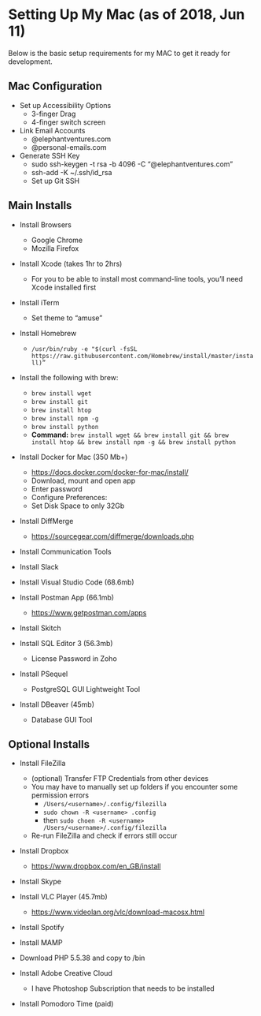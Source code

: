 
# Setting Up My Mac (as of 2018, Jun 11)
Below is the basic setup requirements for my MAC to get it ready for development.

## Mac Configuration
* Set up Accessibility Options
  * 3-finger Drag
  * 4-finger switch screen
* Link Email Accounts
  * <username>@elephantventures.com
  * <username>@personal-emails.com
* Generate SSH Key
  * sudo ssh-keygen -t rsa -b 4096 -C “<username>@elephantventures.com”
  * ssh-add -K ~/.ssh/id_rsa
  * Set up Git SSH

## Main Installs

* Install Browsers
  * Google Chrome
  * Mozilla Firefox

* Install Xcode (takes 1hr to 2hrs)
  * For you to be able to install most command-line tools, you’ll need Xcode installed first

* Install iTerm
  * Set theme to “amuse”

* Install Homebrew
  * `/usr/bin/ruby -e "$(curl -fsSL https://raw.githubusercontent.com/Homebrew/install/master/install)”`

* Install the following with brew:
  * `brew install wget`
  * `brew install git`
  * `brew install htop`
  * `brew install npm -g`
  * `brew install python`
  * **Command:** `brew install wget && brew install git && brew install htop && brew install npm -g && brew install python`

* Install Docker for Mac (350 Mb+)
  * https://docs.docker.com/docker-for-mac/install/
  * Download, mount and open app
  * Enter password
  * Configure Preferences:
  * Set Disk Space to only 32Gb

* Install DiffMerge
  * https://sourcegear.com/diffmerge/downloads.php

* Install Communication Tools
* Install Slack

* Install Visual Studio Code (68.6mb)

* Install Postman App (66.1mb)
  * https://www.getpostman.com/apps

* Install Skitch

* Install SQL Editor 3 (56.3mb)
  * License Password in Zoho

* Install PSequel
  * PostgreSQL GUI Lightweight Tool

* Install DBeaver (45mb)
  * Database GUI Tool

## Optional Installs

* Install FileZilla
  * (optional) Transfer FTP Credentials from other devices
  * You may have to manually set up folders if you encounter some permission errors
    * `/Users/<username>/.config/filezilla`
    * `sudo chown -R <username> .config`
    * then `sudo choen -R <username> /Users/<username>/.config/filezilla`
  * Re-run FileZilla and check if errors still occur

* Install Dropbox
  * https://www.dropbox.com/en_GB/install

* Install Skype
* Install VLC Player (45.7mb)
  * https://www.videolan.org/vlc/download-macosx.html
* Install Spotify
* Install MAMP
* Download PHP 5.5.38 and copy to /bin
* Install Adobe Creative Cloud
  * I have Photoshop Subscription that needs to be installed
* Install Pomodoro Time (paid)
